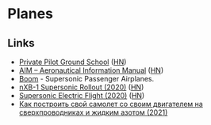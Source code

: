 # Planes

## Links

- [Private Pilot Ground School](https://ocw.mit.edu/courses/aeronautics-and-astronautics/16-687-private-pilot-ground-school-january-iap-2019/) ([HN](https://news.ycombinator.com/item?id=23588760))
- [AIM – Aeronautical Information Manual](https://www.faa.gov/air_traffic/publications/atpubs/aim_html/index.html) ([HN](https://news.ycombinator.com/item?id=23582297))
- [Boom](https://boomsupersonic.com/) - Supersonic Passenger Airplanes.
- [nXB-1 Supersonic Rollout (2020)](https://www.youtube.com/watch?v=4Ina8FFOvOg) ([HN](https://news.ycombinator.com/item?id=24711659))
- [Supersonic Electric Flight (2020)](https://caseyhandmer.wordpress.com/2020/11/18/supersonic-electric-flight/) ([HN](https://news.ycombinator.com/item?id=25136148))
- [Как построить свой самолет со своим двигателем на сверхпроводниках и жидким азотом (2021)](https://habr.com/ru/post/569404/)
